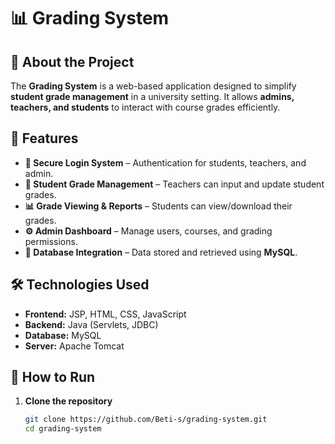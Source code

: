 # 📊 Grading System  

## 🎯 About the Project  
The **Grading System** is a web-based application designed to simplify **student grade management** in a university setting. It allows **admins, teachers, and students** to interact with course grades efficiently.  

## 🚀 Features  
- **🔐 Secure Login System** – Authentication for students, teachers, and admin.  
- **📝 Student Grade Management** – Teachers can input and update student grades.  
- **📊 Grade Viewing & Reports** – Students can view/download their grades.  
- **⚙️ Admin Dashboard** – Manage users, courses, and grading permissions.  
- **💾 Database Integration** – Data stored and retrieved using **MySQL**.  

## 🛠️ Technologies Used  
- **Frontend:** JSP, HTML, CSS, JavaScript  
- **Backend:** Java (Servlets, JDBC)  
- **Database:** MySQL  
- **Server:** Apache Tomcat  

## 🚀 How to Run  
1. **Clone the repository**  
   ```sh
   git clone https://github.com/Beti-s/grading-system.git
   cd grading-system
